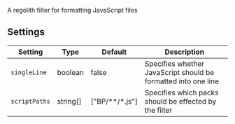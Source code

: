 A regolith filter for formatting JavaScript files

## Settings

| Setting      | Type     | Default              | Description                                                    |
| ------------ | -------- | -------------------- | -------------------------------------------------------------- |
| `singleLine` | boolean  | false                | Specifies whether JavaScript should be formatted into one line |
| `scriptPaths`      | string[] | ["BP/**/*.js"] | Specifies which packs should be effected by the filter         |
